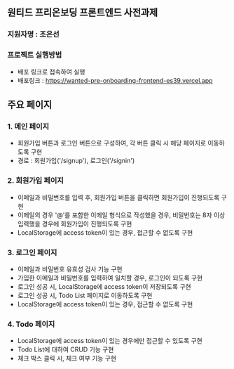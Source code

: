 ## 원티드 프리온보딩 프론트엔드 사전과제

### 지원자명 : 조은선

### 프로젝트 실행방법
- 배포 링크로 접속하여 실행<br/>
- 배포링크 : https://wanted-pre-onboarding-frontend-es39.vercel.app <br />

## 주요 페이지
### 1. 메인 페이지<br />
- 회원가입 버튼과 로그인 버튼으로 구성하여, 각 버튼 클릭 시 해당 페이지로 이동하도록 구현<br />
- 경로 : 회원가입('/signup'), 로그인('/signin')<br />
### 2. 회원가입 페이지<br />
- 이메일과 비밀번호를 입력 후, 회원가입 버튼을 클릭하면 회원가입이 진행되도록 구현<br />
- 이메일의 경우 '@'를 포함한 이메일 형식으로 작성했을 경우, 비밀번호는 8자 이상 입력했을 경우에 회원가입이 진행되도록 구현<br />
- LocalStorage에 access token이 있는 경우, 접근할 수 없도록 구현<br />
### 3. 로그인 페이지<br />
- 이메일과 비밀번호 유효성 검사 기능 구현<br />
- 가입한 이메일과 비밀번호를 입력하여 일치할 경우, 로그인이 되도록 구현<br />
- 로그인 성공 시, LocalStorage에 access token이 저장되도록 구현<br />
- 로그인 성공 시, Todo List 페이지로 이동하도록 구현<br />
- LocalStorage에 access token이 있는 경우, 접근할 수 없도록 구현<br />
### 4. Todo 페이지 <br />
- LocalStorage에 access token이 있는 경우에만 접근할 수 있도록 구현<br />
- Todo List에 대하여 CRUD 기능 구현
- 체크 박스 클릭 시, 체크 여부 기능 구현
